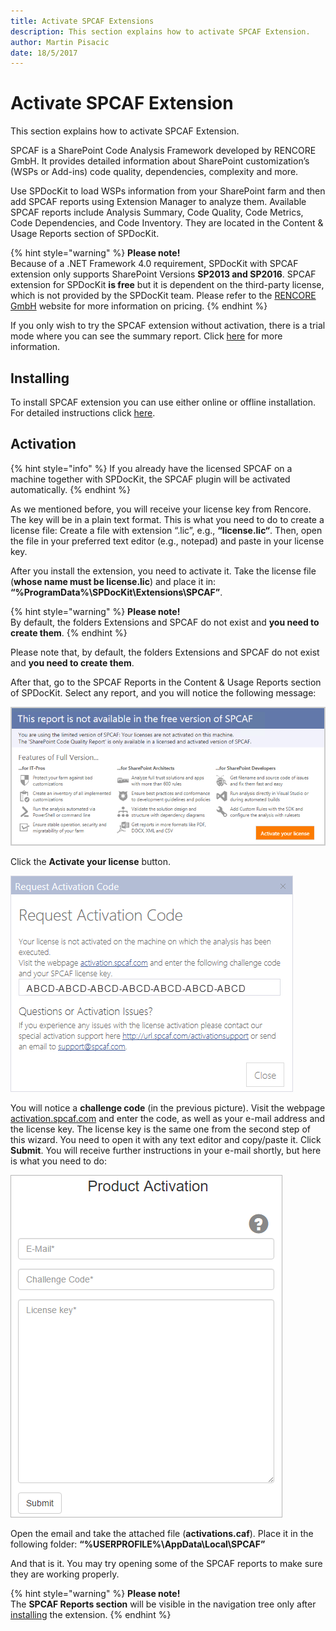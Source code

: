 ```yaml
---
title: Activate SPCAF Extensions
description: This section explains how to activate SPCAF Extension.
author: Martin Pisacic
date: 18/5/2017
---
```


# Activate SPCAF Extension

This section explains how to activate SPCAF Extension.

SPCAF is a SharePoint Code Analysis Framework developed by RENCORE GmbH. It provides detailed information about SharePoint customization’s \(WSPs or Add-ins\) code quality, dependencies, complexity and more.

Use SPDocKit to load WSPs information from your SharePoint farm and then add SPCAF reports using Extension Manager to analyze them. Available SPCAF reports include Analysis Summary, Code Quality, Code Metrics, Code Dependencies, and Code Inventory. They are located in the Content & Usage Reports section of SPDocKit.

{% hint style="warning" %}
**Please note!**  
Because of a .NET Framework 4.0 requirement, SPDocKit with SPCAF extension only supports SharePoint Versions **SP2013 and SP2016**. SPCAF extension for SPDocKit **is free** but it is dependent on the third-party license, which is not provided by the SPDocKit team. Please refer to the [RENCORE GmbH](https://www.spcaf.com/) website for more information on pricing.
{% endhint %}

If you only wish to try the SPCAF extension without activation, there is a trial mode where you can see the summary report. Click [here](https://rencore.com/products/spcaf/try/) for more information.

## **Installing**

To install SPCAF extension you can use either online or offline installation. For detailed instructions click [here](install-spdockit-extensions.md).

## **Activation**

{% hint style="info" %}
If you already have the licensed SPCAF on a machine together with SPDocKit, the SPCAF plugin will be activated automatically.
{% endhint %}

As we mentioned before, you will receive your license key from Rencore. The key will be in a plain text format. This is what you need to do to create a license file: Create a file with extension “.lic”, e.g., **“license.lic“**. Then, open the file in your preferred text editor \(e.g., notepad\) and paste in your license key.

After you install the extension, you need to activate it. Take the license file \(**whose name must be license.lic**\) and place it in: **“%ProgramData%\SPDocKit\Extensions\SPCAF”**.

{% hint style="warning" %}
**Please note!**  
By default, the folders Extensions and SPCAF do not exist and **you need to create them**.
{% endhint %}

Please note that, by default, the folders Extensions and SPCAF do not exist and **you need to create them**.

After that, go to the SPCAF Reports in the Content & Usage Reports section of SPDocKit. Select any report, and you will notice the following message:

![](../../.gitbook/assets/spcaf-trial-1.png)

Click the **Activate your license** button.

![](../../.gitbook/assets/spcaf-activation-code.png)

You will notice a **challenge code** \(in the previous picture\). Visit the webpage [activation.spcaf.com](https://activation.rencore.com/) and enter the code, as well as your e-mail address and the license key. The license key is the same one from the second step of this wizard. You need to open it with any text editor and copy/paste it. Click **Submit**. You will receive further instructions in your e-mail shortly, but here is what you need to do:

![](../../.gitbook/assets/spcaf-activation.png)

Open the email and take the attached file \(**activations.caf**\). Place it in the following folder: **“%USERPROFILE%\AppData\Local\SPCAF”**

And that is it. You may try opening some of the SPCAF reports to make sure they are working properly.

{% hint style="warning" %}
**Please note!**  
The **SPCAF Reports section** will be visible in the navigation tree only after [installing](install-spdockit-extensions.md) the extension.
{% endhint %}

